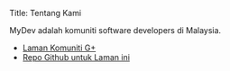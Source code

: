 Title: Tentang Kami

MyDev adalah komuniti software developers di Malaysia.

* [Laman Komuniti G+][2]
* [Repo Github untuk Laman ini][3]

[1]:https://plus.google.com/u/0/105721265741813048018/posts/chsdf4ekQ8S
[2]:https://plus.google.com/u/0/communities/104883828501447858589
[3]:https://github.com/mydevcommunity/mydev
